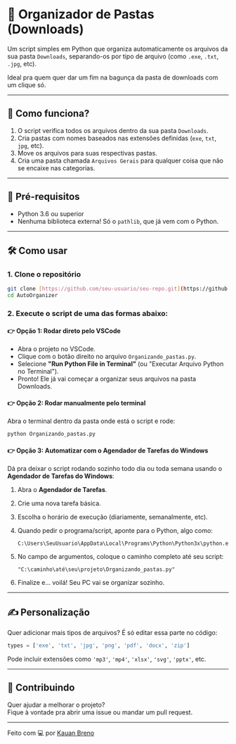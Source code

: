 # 📁 Organizador de Pastas (Downloads)

Um script simples em Python que organiza automaticamente os arquivos da sua pasta `Downloads`, separando-os por tipo de arquivo (como `.exe`, `.txt`, `.jpg`, etc).

Ideal pra quem quer dar um fim na bagunça da pasta de downloads com um clique só.

---

## 🚀 Como funciona?

1. O script verifica todos os arquivos dentro da sua pasta `Downloads`.
2. Cria pastas com nomes baseados nas extensões definidas (`exe`, `txt`, `jpg`, etc).
3. Move os arquivos para suas respectivas pastas.
4. Cria uma pasta chamada `Arquivos Gerais` para qualquer coisa que não se encaixe nas categorias.

---

## 🧠 Pré-requisitos

- Python 3.6 ou superior
- Nenhuma biblioteca externa! Só o `pathlib`, que já vem com o Python.

---

## 🛠️ Como usar

### 1. Clone o repositório

```bash
git clone [https://github.com/seu-usuario/seu-repo.git](https://github.com/KauanBreno/AutoOrganizer)
cd AutoOrganizer
```

### 2. Execute o script de uma das formas abaixo:

#### 👉 Opção 1: Rodar direto pelo VSCode

- Abra o projeto no VSCode.
- Clique com o botão direito no arquivo `Organizando_pastas.py`.
- Selecione **"Run Python File in Terminal"** (ou "Executar Arquivo Python no Terminal").
- Pronto! Ele já vai começar a organizar seus arquivos na pasta Downloads.

#### 👉 Opção 2: Rodar manualmente pelo terminal

Abra o terminal dentro da pasta onde está o script e rode:

```bash
python Organizando_pastas.py
```

#### 👉 Opção 3: Automatizar com o Agendador de Tarefas do Windows

Dá pra deixar o script rodando sozinho todo dia ou toda semana usando o **Agendador de Tarefas do Windows**:

1. Abra o **Agendador de Tarefas**.
2. Crie uma nova tarefa básica.
3. Escolha o horário de execução (diariamente, semanalmente, etc).
4. Quando pedir o programa/script, aponte para o Python, algo como:

   ```text
   C:\Users\SeuUsuario\AppData\Local\Programs\Python\Python3x\python.exe
   ```

5. No campo de argumentos, coloque o caminho completo até seu script:

   ```text
   "C:\caminho\até\seu\projeto\Organizando_pastas.py"
   ```

6. Finalize e... voilá! Seu PC vai se organizar sozinho.

---

## ✍️ Personalização

Quer adicionar mais tipos de arquivos? É só editar essa parte no código:

```python
types = ['exe', 'txt', 'jpg', 'png', 'pdf', 'docx', 'zip']
```

Pode incluir extensões como `'mp3'`, `'mp4'`, `'xlsx'`, `'svg'`, `'pptx'`, etc.

---

## 🤝 Contribuindo

Quer ajudar a melhorar o projeto?  
Fique à vontade pra abrir uma issue ou mandar um pull request.

---

Feito com 💻 por [Kauan Breno](https://github.com/KauanBreno)
